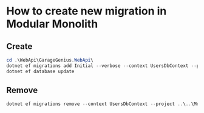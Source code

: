 ﻿# How to create new migration in Modular Monolith

## Create

```powershell
cd .\WebApi\GarageGenius.WebApi\
dotnet ef migrations add Initial --verbose --context UsersDbContext --project ..\..\Modules\Users\GarageGenius.Modules.Users.Core\ --output-dir Persistence\Migrations
dotnet ef database update
```

## Remove

```powershell
dotnet ef migrations remove --context UsersDbContext --project ..\..\Modules\Users\GarageGenius.Modules.Users.Core\
```
